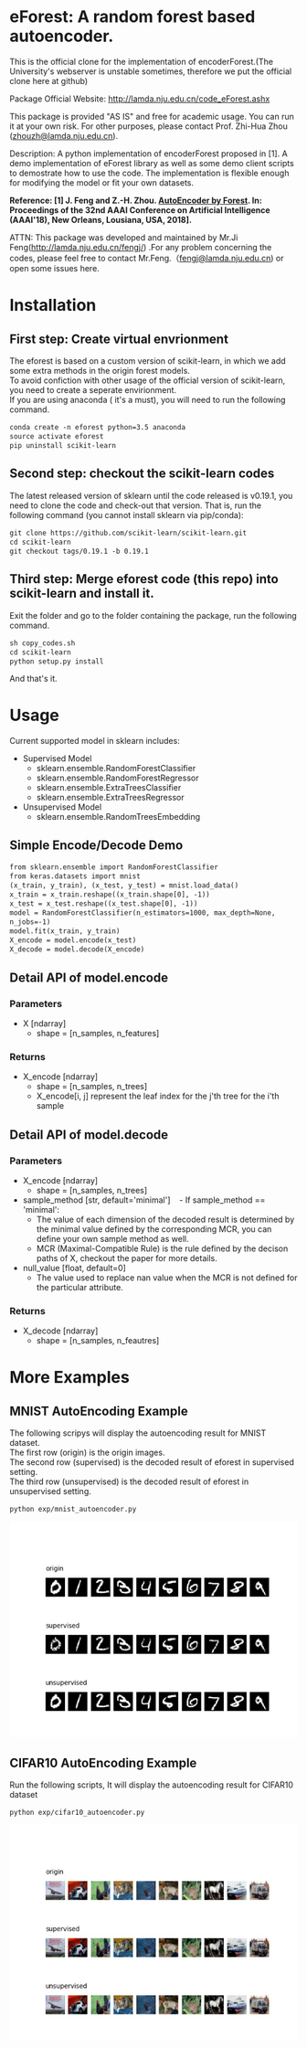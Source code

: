 # eForest: A random forest based autoencoder.

This is the official clone for the implementation of encoderForest.(The University's webserver is unstable sometimes, therefore we put the official clone here at github)

Package Official Website: http://lamda.nju.edu.cn/code_eForest.ashx

This package is provided "AS IS" and free for academic usage. You can run it at your own risk. For other purposes, please contact Prof. Zhi-Hua Zhou (zhouzh@lamda.nju.edu.cn).

Description: A python implementation of encoderForest proposed in [1].
A demo implementation of eForest library as well as some demo client scripts to demostrate how to use the code.
The implementation is flexible enough for modifying the model or fit your own datasets.

**Reference: [1] J. Feng and Z.-H. Zhou. [AutoEncoder by Forest](http://lamda.nju.edu.cn/fengj/paper/aaai18eForest.pdf). In: Proceedings of the 32nd AAAI Conference on Artificial Intelligence (AAAI'18), New Orleans, Lousiana, USA, 2018].**

ATTN: This package was developed and maintained by Mr.Ji Feng(http://lamda.nju.edu.cn/fengj/) .For any problem concerning the codes, please feel free to contact Mr.Feng.（fengj@lamda.nju.edu.cn) or open some issues here.



# Installation
## First step: Create virtual envrionment
The eforest is based on a custom version of scikit-learn, in which we add some extra methods in the origin forest models.\
To avoid confiction with other usage of the official version of scikit-learn, you need to create a seperate envirionment.\
If you are using anaconda ( it's a must), you will need to run the following command.
```
conda create -n eforest python=3.5 anaconda
source activate eforest
pip uninstall scikit-learn
```
## Second step: checkout the scikit-learn codes
The latest released version of sklearn until the code released is v0.19.1, you need to clone the code and check-out that version. That is, run the following command (you cannot install sklearn via pip/conda):
```
git clone https://github.com/scikit-learn/scikit-learn.git
cd scikit-learn
git checkout tags/0.19.1 -b 0.19.1
```
## Third step: Merge eforest code (this repo) into scikit-learn and install it.
Exit the folder and go to the folder containing the package, run the following command.
```
sh copy_codes.sh
cd scikit-learn
python setup.py install
```
And that's it.

# Usage
Current supported model in sklearn includes:
* Supervised Model
    - sklearn.ensemble.RandomForestClassifier
    - sklearn.ensemble.RandomForestRegressor
    - sklearn.ensemble.ExtraTreesClassifier
    - sklearn.ensemble.ExtraTreesRegressor
* Unsupervised Model
    - sklearn.ensemble.RandomTreesEmbedding

## Simple Encode/Decode Demo
```
from sklearn.ensemble import RandomForestClassifier
from keras.datasets import mnist
(x_train, y_train), (x_test, y_test) = mnist.load_data()
x_train = x_train.reshape((x_train.shape[0], -1))
x_test = x_test.reshape((x_test.shape[0], -1))
model = RandomForestClassifier(n_estimators=1000, max_depth=None, n_jobs=-1)
model.fit(x_train, y_train)
X_encode = model.encode(x_test)
X_decode = model.decode(X_encode)
```

## Detail API of model.encode
### Parameters
* X [ndarray]
    - shape = [n_samples, n_features]
### Returns
* X_encode [ndarray]
    - shape = [n_samples, n_trees]
    - X_encode[i, j] represent the leaf index for the j'th tree for the i'th sample

## Detail API of model.decode
### Parameters
* X_encode [ndarray]
    - shape = [n_samples, n_trees]
* sample_method [str, default='minimal']
    - If sample_method == 'minimal':
    - The value of each dimension of the decoded result is determined by the minimal value defined by the corresponding MCR, you can define your own sample method as well.
    - MCR (Maximal-Compatible Rule) is the rule defined by the decison paths of X, checkout the paper for more details.
* null_value [float, default=0]
    - The value used to replace nan value when the MCR is not defined for the particular attribute.
### Returns
* X_decode [ndarray]
    - shape = [n_samples, n_feautres]


# More Examples 
## MNIST AutoEncoding Example
The following scripys will display the autoencoding result for MNIST dataset. \
The first row (origin) is the origin images. \
The second row (supervised) is the decoded result of eforest in supervised setting. \
The third row (unsupervised) is the decoded result of eforest in unsupervised setting.
```
python exp/mnist_autoencoder.py
```
![mnist autoencoder](figures/mnist.jpg)
## CIFAR10 AutoEncoding Example
Run the following scripts, It will display the autoencoding result for CIFAR10 dataset
```
python exp/cifar10_autoencoder.py
```
![cifar10 autoencoder](figures/cifar10.jpg)
